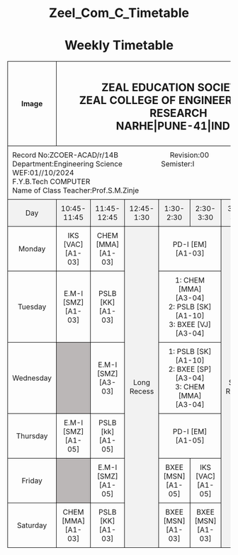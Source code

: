 # Zeel_Com_C_Timetable
<!DOCTYPE html>
<html lang=”en”>
<head>
    <meta charset=”UTF-8”>
    <meta name=”viewport” content=”width=device-width, initial-scale=1.0”>
    <title>Timetable</title>
    <style>
        h1{
            text-align: center;
           text-decoration: wavy;
        }
        .th1{
            text-align: center;}
        Table {
            Width: 100%;
            Border-collapse: collapse;
        }
          Th, td {
            Border: 1px solid black;
            Padding: 10px;
            Text-align: center;
        }
        .bg{
            Background-color: #f2f2f2;
        }
        .bg1{
            background-color: #bbb7b7;
        }
    
.line{
    width:100%;
    overflow: hidden;
}
.left{
    float:left
}
.center{
    text-align: center;
    display: inline-block;
    width: auto;
}
.right{
    float: right;
}
    </style>
</head>
<body>
   <h1>Weekly Timetable</h1>
    <table>
        <tr >
            <th>Image</th>
            <th colspan="7" class="th1"><h2>ZEAL EDUCATION SOCIETY'S<BR>
            ZEAL COLLEGE OF ENGINEERING AND RESEARCH<BR>
            NARHE|PUNE-41|INDIA</H2></th>
            <th>Image</th>
        </tr>
        <tr >
            <td colspan="9"><div class="left"> Record No:ZCOER-ACAD/r/14B</div><div class="center" > Revision:00</div>   
                <div class="right">DATE:11-12-2024</div>
            <br>
            <div class="left">Department:Engineering Science</div><div class="center" >Semister:I </div>   
                <div class="right">Academic Year 2024-2025</div>
            <br>
            <div class="left">WEF:01//10/2024</div>
            <div class="right">DATE:11-12-2024</div>
        <br>
        <div class="left">F.Y.B.Tech COMPUTER</div>
        <div class="right">DIV:'C' Batch</div>
        <br>
        <div class="left">Name of Class Teacher:Prof.S.M.Zinje</div>
        </td>
        </tr>
        <tr class="bg" >
            <td>Day</td>
            <td>10:45-11:45</td>
            <td>11:45-12:45</td>
            <td>12:45-1:30</td>
            <td>1:30-2:30</td>
            <td>2:30-3:30</td>
            <td>3:30-3:45</td>
            <td>3:45-4:45</td>
            <td>4:45-5:45</td>
        </tr>
        <tr>
            <td>Monday</td>
            <td>IKS [VAC]<br>[A1-03]</td>
            <td>CHEM [MMA]<br>[A1-03]</td>
            <td rowspan="6" class="bg">Long Recess</td>
            <td colspan="2">PD-I [EM]<br>[A1-03]</td>
            <td rowspan="6" class="bg">Short Recess</td>
            <td colspan="2">1. WAD-SP<br>2. WAD-SP [A1-02]</td>
        </tr>
        <tr>
            <td>Tuesday</td>
            <td>E.M-I [SMZ]<br>[A1-03]</td>
            <td>PSLB [KK]<br>[A1-03]</td>
           
<td colspan="2">1: CHEM [MMA]<br>[A3-04]<br>2: PSLB [SK]<br>[A1-10]<br>3: BXEE [VJ]<br>[A3-04]</td>
            <td colspan="2">Liberal Learning<br>[ZCC Sports Ground]</td>
           
 </tr>
        <tr>
            <td>Wednesday</td>
            <td class="bg1"></td>
            <td>E.M-I [SMZ]<br>[A3-03]</td>
            <td colspan="2">1: PSLB [SK]<br>[A1-10]<br>2: BXEE [SP]<br>[A3-04]<br>3: CHEM [MMA]<br>[A3-04]</td>
            <td colspan="2"><br>1: BXEE [RJ]<br>[A3-04]<br>2: CHEM [MMA]<br>[A3-04]<br>3: PSLB [SK]<br>[A1-10]</td>
            
 </tr>
        <tr>
            <td>Thursday</td>
            <td>E.M-I [SMZ]<br>[A1-05]</td>
            <td>PSLB [kk]<br>[A1-05]</td>
            
  <td colspan="2">PD-I [EM]<br>[A1-05]</td>
           
<td colspan="2">1. WAD-SP<br>2. WAD-SP [A1-42]</td>
        </tr>
        <tr>
            <td>Friday</td>
            <td class="bg1"></td>
            <td>E.M-I [SMZ]<br>[A1-05]</td>
            <td>BXEE [MSN]<br>[A1-05]</td>
            <td>IKS [VAC]<br>[A1-05]</td>
            <td>GFM[SMZ]<br>[A2-04]</td>
            <td class="bg1"></td>
        </tr>
        <tr>
            <td>Saturday</td>
            <td>CHEM [MMA]<br>[A1-03]</td>
            <td>PSLB [KK]<br>[A1-03]</td>
            <td>BXEE [MSN]<br>[A1-03]</td>
            <td>BXEE [MSN]<br>[A1-03]</td>
            <td>CHEM [MMA]<br>[A1-03]</td>
            <td class="bg1"></td>
        </tr>
    </table>
</body>
</html>
